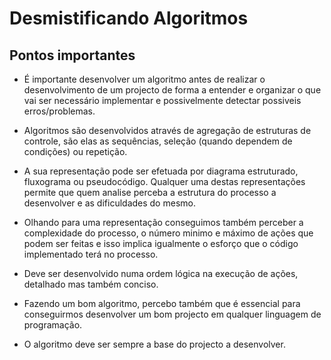 # Desmistificando Algoritmos

## Pontos importantes

- É importante desenvolver um algoritmo antes de realizar o desenvolvimento de um projecto de forma a entender e organizar o que vai ser necessário implementar e possivelmente detectar possiveis erros/problemas. 

- Algoritmos são desenvolvidos através de agregação de estruturas de controle, são elas as sequências, seleção (quando dependem de condições) ou repetição.

- A sua representação pode ser efetuada por diagrama estruturado, fluxograma ou pseudocódigo.
Qualquer uma destas representações permite que quem analise perceba a estrutura do processo a desenvolver e as dificuldades do mesmo.

- Olhando para uma representação conseguimos também perceber a complexidade do processo, o número minimo e máximo de ações que podem ser feitas e isso implica igualmente o esforço que o código implementado terá no processo.

- Deve ser desenvolvido numa ordem lógica na execução de ações, detalhado mas também conciso.

- Fazendo um bom algoritmo, percebo também que é essencial para conseguirmos desenvolver um bom projecto em qualquer linguagem de programação.

- O algoritmo deve ser sempre a base do projecto a desenvolver.